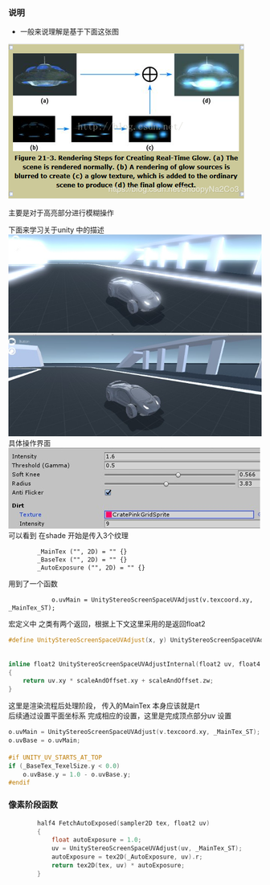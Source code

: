 ### 说明

* 一般来说理解是基于下面这张图 

![img](img/20181225173228495.png)


 

主要是对于高亮部分进行模糊操作  

   
下面来学习关于unity 中的描述     
![](img/guan.jpg) 
![img](img/kai.jpg)  
具体操作界面  
![img](img/Snipaste_2020-04-22_15-27-09.jpg)  
可以看到 在shade 开始是传入3个纹理  
``` code
        _MainTex ("", 2D) = "" {}
        _BaseTex ("", 2D) = "" {}
        _AutoExposure ("", 2D) = "" {}
```
用到了一个函数  
``` code
            o.uvMain = UnityStereoScreenSpaceUVAdjust(v.texcoord.xy, _MainTex_ST);
```
宏定义中 之类有两个返回，根据上下文这里采用的是返回float2     
``` c++ 
#define UnityStereoScreenSpaceUVAdjust(x, y) UnityStereoScreenSpaceUVAdjustInternal(x, y)

```
``` c++

inline float2 UnityStereoScreenSpaceUVAdjustInternal(float2 uv, float4 scaleAndOffset)
{
    return uv.xy * scaleAndOffset.xy + scaleAndOffset.zw;
}
```
这里是渲染流程后处理阶段， 传入的MainTex 本身应该就是rt   
后续通过设置平面坐标系 完成相应的设置，这里是完成顶点部分uv 设置   
``` c++ 
o.uvMain = UnityStereoScreenSpaceUVAdjust(v.texcoord.xy, _MainTex_ST);
o.uvBase = o.uvMain;

#if UNITY_UV_STARTS_AT_TOP
if (_BaseTex_TexelSize.y < 0.0)
    o.uvBase.y = 1.0 - o.uvBase.y;
#endif
```
### 像素阶段函数   

``` c++ 
        half4 FetchAutoExposed(sampler2D tex, float2 uv)
        {
            float autoExposure = 1.0;
            uv = UnityStereoScreenSpaceUVAdjust(uv, _MainTex_ST);
            autoExposure = tex2D(_AutoExposure, uv).r;
            return tex2D(tex, uv) * autoExposure;
        }
```



















